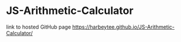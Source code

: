 # JS-Arithmetic-Calculator
link to hosted GitHub page https://harbeytee.github.io/JS-Arithmetic-Calculator/
